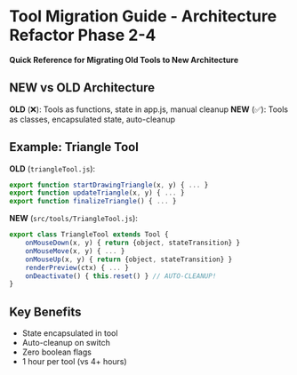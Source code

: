 # Tool Migration Guide - Architecture Refactor Phase 2-4

**Quick Reference for Migrating Old Tools to New Architecture**

## NEW vs OLD Architecture

**OLD** (❌): Tools as functions, state in app.js, manual cleanup
**NEW** (✅): Tools as classes, encapsulated state, auto-cleanup

## Example: Triangle Tool

**OLD** (`triangleTool.js`):
```javascript
export function startDrawingTriangle(x, y) { ... }
export function updateTriangle(x, y) { ... }
export function finalizeTriangle() { ... }
```

**NEW** (`src/tools/TriangleTool.js`):
```javascript
export class TriangleTool extends Tool {
    onMouseDown(x, y) { return {object, stateTransition} }
    onMouseMove(x, y) { ... }
    onMouseUp(x, y) { return {object, stateTransition} }
    renderPreview(ctx) { ... }
    onDeactivate() { this.reset() } // AUTO-CLEANUP!
}
```

## Key Benefits
- State encapsulated in tool
- Auto-cleanup on switch
- Zero boolean flags
- 1 hour per tool (vs 4+ hours)

